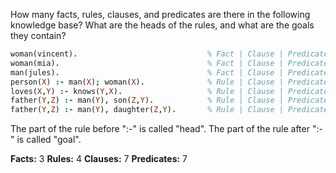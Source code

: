 How many facts, rules, clauses, and predicates are there in the following knowledge base? 
What are the heads of the rules, and what are the goals they contain?

```prolog
woman(vincent).                             % Fact | Clause | Predicate (without a body)
woman(mia).                                 % Fact | Clause | Predicate (without a body)
man(jules).                                 % Fact | Clause | Predicate (without a body)
person(X) :- man(X); woman(X).              % Rule | Clause | Predicate (with body)
loves(X,Y) :- knows(Y,X).                   % Rule | Clause | Predicate (with body)
father(Y,Z) :- man(Y), son(Z,Y).            % Rule | Clause | Predicate (with body)
father(Y,Z) :- man(Y), daughter(Z,Y).       % Rule | Clause | Predicate (with body)
```

The part of the rule before ":-" is called "head".
The part of the rule after ":-" is called "goal".

**Facts:** 3
**Rules:** 4
**Clauses:** 7
**Predicates:** 7